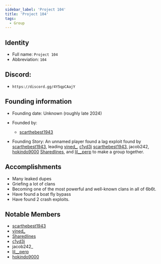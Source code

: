 ```yaml
---
sidebar_label: 'Project 104'
title: 'Project 104'
tags:
  - Group
---
```



## Identity
* Full name: `Project 104` 
* Abbreviation: `104`

## Discord:
* `https://discord.gg/4Y5qpCAajY`

## Founding information
* Founding date: Unknown (roughly late 2024)
* Founded by: 
  * [scarthebest1943](../Players/scar.md)

* Founding Story:
An unnamed player found a lag exploit found by [scarthebest1943](../Players/scar.md), leading [vined_](../Players/vined.md), [c1yd3i](../Players/clyde.md) [scarthebest1943](../Players/scar.md), jacob242, [hokindo9000](../Players/hokindo9000.md) [Sharedlines](../Players/sharedlines.md), and [lil__perp](../Players/lilperp.md) to make a group together.

## Accomplishments
- Many leaked dupes
- Griefing a lot of clans
- Becoming one of the most powerful and well-known clans in all of 6b6t.
- Have found a boat fly bypass
- Have found 2 crash exploits.

## Notable Members
- [scarthebest1943](../Players/scar.md) 
- [vined_](../Players/vined.md) 
- [Sharedlines](../Players/sharedlines.md) 
- [c1yd3i](../Players/clyde.md)
- jacob242_
- [lil__perp](../Players/lilperp.md)
- [hokindo9000](../Players/hokindo9000.md)

